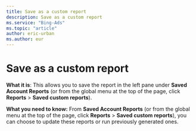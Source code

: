 ```yaml
---
title: Save as a custom report
description: Save as a custom report
ms.service: "Bing-Ads"
ms.topic: "article"
author: eric-urban
ms.author: eur
---
```


# Save as a custom report

**What it is**: This allows you to save the report in the left pane under **Saved Account Reports** (or from the global menu at the top of the page, click **Reports** > **Saved custom reports**).
> 
**What you need to know:** From **Saved Account Reports** (or from the global menu at the top of the page, click **Reports** > **Saved custom reports**), you can choose to update these reports or run previously generated ones.


